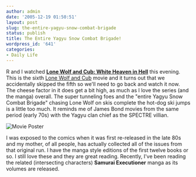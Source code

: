 ```yaml
---
author: admin
date: '2005-12-19 01:50:51'
layout: post
slug: the-entire-yagyu-snow-combat-brigade
status: publish
title: The Entire Yagyu Snow Combat Brigade!
wordpress_id: '641'
categories:
- Daily Life
---
```


R and I watched **[Lone Wolf and Cub: White Heaven in
Hell](http://www.netflix.com/MovieDisplay?movieid=70000330)** this
evening. This is the sixth [Lone Wolf and
Cub](http://en.wikipedia.org/wiki/Lone_Wolf_and_Cub) movie and it turns
out that we accidentally skipped the fifth so we'll need to go back and
watch it now. The cheese factor in it does get a bit high, as much as I
love the series (and the manga) overall. The super tunneling foes and
the "entire Yagyu Snow Combat Brigade" chasing Lone Wolf on skis
complete the hot-dog ski jumps is a little too much. It reminds me of
James Bond movies from the same period (early 70s) with the Yagyu clan
chief as the SPECTRE villian.

![Movie Poster](http://www.zhangzhung.net/lj/lwc-6.jpg)

I was exposed to the comics when it was first re-released in the late
80s and my mother, of all people, has actually collected all of the
issues from that original run. I have the manga style editions of the
first twelve books or so. I still love these and they are great reading.
Recently, I've been reading the related (intersecting characters)
**Samurai Executioner** manga as its volumes are released.
